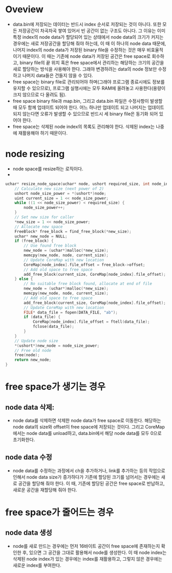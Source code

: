 # Oveview
- data.bin에 저장되는 데이터는 반드시 index 순서로 저장되는 것이 아니다. 또한 모든 저장공간이 차곡차곡 쌓여 있어서 빈 공간이 없는 구조도 아니다. 그 이유는 이미 특정 index의 node data가 할당되어 있는 상태에서 node data의 크기가 커지는 경우에는 새로 저장공간을 할당해 줘야 하는데, 이 때 이 하나의 node data  때문에, 나머지 index의 node data가 저장된 binary file을 수정하는 것은 매우 비효율적이기 때문이다. 이 때는 기존에 node data가 저장된 공간은 free space로 회수하고, binary file의 끝 위치 혹은 free space에서 관리하는 해당하는 크기의 공간을 새로 할당하는 방식을 사용해야 한다. 그래야 변경하려는 data의 node 정보만 수정하고 나머지 data들은 건들지 않을 수 있다. 
- free space는 binary file로 관리되어야 하며(그래야 프로그램 종료시에도 정보를 유지할 수 있으므로), 프로그램 실행시에는 모두 RAM에 올려놓고 사용한다(용량이 크지 않으므로 다 올려도 됨).
- free space binary file과 map.bin, 그리고 data.bin 파일은 수정사항이 발생할 때 모두 함께 업데이트 되어야 한다. 어느 하나만 업데이트 되고 나머지는 업데이트되지 않는다면 오류가 발생할 수 있으므로 반드시 세 binary file은 동기화 되어 있어야 한다. 
- free space는 삭제된 node index의 목록도 관리해야 한다. 삭제된 index는 나중에 재활용해야 하기 때문이다. 

# node resizing
- node space를 resize하는 로직이다. 
- 
```c
uchar* resize_node_space(uchar* node, ushort required_size, int node_index, uint* new_size) {
    // Calculate new size (next power of 2)
    ushort node_size_power = *(ushort*)node;
    uint current_size = 1 << node_size_power;
    while ((1 << node_size_power) < required_size) {
        node_size_power++;
    }
    // Set new size for caller
    *new_size = 1 << node_size_power;
    // Allocate new space
    FreeBlock* free_block = find_free_block(*new_size);
    uchar* new_node = NULL;
    if (free_block) {
        // Use found free block
        new_node = (uchar*)malloc(*new_size);
        memcpy(new_node, node, current_size);
        // Update CoreMap with new location
        CoreMap[node_index].file_offset = free_block->offset;
        // Add old space to free space
        add_free_block(current_size, CoreMap[node_index].file_offset);
    } else {
        // No suitable free block found, allocate at end of file
        new_node = (uchar*)malloc(*new_size);
        memcpy(new_node, node, current_size);
        // Add old space to free space
        add_free_block(current_size, CoreMap[node_index].file_offset);
        // Update CoreMap with new location
        FILE* data_file = fopen(DATA_FILE, "ab");
        if (data_file) {
            CoreMap[node_index].file_offset = ftell(data_file);
            fclose(data_file);
        }
    }
    // Update node size
    *(ushort*)new_node = node_size_power;
    // Free old node
    free(node);
    return new_node;
}
```
# free space가 생기는 경우
## node data 삭제:
- node data를 삭제하면 삭제한 node data가 free space로 이동한다. 해당하는 node data의 size와 offset이 free space에 저장되는 것이다. 그리고 CoreMap에서는 node data를 unload하고, data.bin에서 해당 node data를 모두 0으로 초기화한다. 
## node data 수정
  - node data를 수정하는 과정에서 ch을 추가하거나, link를 추가하는 등의 작업으로 인해서 node data size가 증가하다가 기존에 할당된 크기를 넘어서는 경우에는 새로 공간을 할당해 줘야 한다. 이 때, 기존에 할당된 공간은 free space로 반납하고, 새로운 공간을 재할당해 줘야 한다. 
# free space가 줄어드는 경우
## node data 생성
- node를 새로 만드는 경우에는 먼저 16바이트 공간이 free space에 존재하는지 확인한 후, 있으면 그 공간을 그대로 활용해서 node를 생성한다. 이 때 node index는 삭제된 node index가 있는 경우에는 index를 재활용하고, 그렇지 않은 경우에는 새로운 index를 부여한다. 
